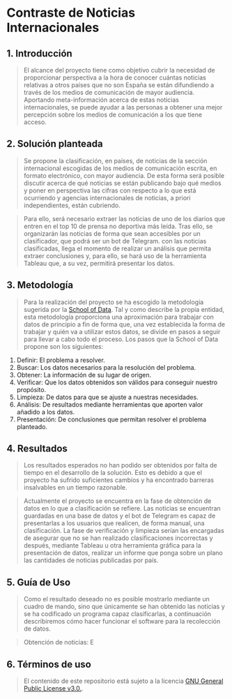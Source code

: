 # Contraste de Noticias Internacionales

## 1. Introducción

>	El alcance del proyecto tiene como objetivo cubrir la necesidad de proporcionar perspectiva a la hora de conocer cuántas noticias relativas a otros países que no son España se están difundiendo a través de los medios de comunicación de mayor audiencia. Aportando meta-información acerca de estas noticias internacionales, se puede ayudar a las personas a obtener una mejor percepción sobre los medios de comunicación a los que tiene acceso. 

## 2. Solución planteada

>	Se propone la clasificación, en países, de noticias de la sección internacional escogidas de los medios de comunicación escrita, en formato electrónico, con mayor audiencia. De esta forma será posible discutir acerca de qué noticias se están publicando bajo qué medios y poner en perspectiva las cifras con respecto a lo que está ocurriendo y agencias internacionales de noticias, a priori independientes, están cubriendo. 

>	Para ello, será necesario extraer las noticias de uno de los diarios que entren en el top 10 de prensa no deportiva más leída. Tras ello, se organizarán las noticias de forma que sean accesibles por un clasificador, que podrá ser un bot de Telegram. con las noticias clasificadas, llega el momento de realizar un análisis que permita extraer conclusiones y, para ello, se hará uso de la herramienta Tableau que, a su vez, permitirá presentar los datos. 

## 3. Metodología

>	Para la realización del proyecto se ha escogido la metodología sugerida por la [School of Data](https://schoolofdata.org/methodology/). Tal y como describe la propia entidad, esta metodología proporciona una aproximación para trabajar con datos de principio a fin de forma que, una vez establecida la forma de trabajar  y quién va a utilizar estos datos, se divide en pasos a seguir para llevar a cabo todo el proceso. 
>	Los pasos que la School of Data propone son los siguientes: 

1.	Definir: El problema a resolver. 
2.	Buscar: Los datos necesarios para la resolución del problema. 
3.	Obtener: La información de su lugar de origen. 
4.	Verificar: Que los datos obtenidos son válidos para conseguir nuestro propósito. 
5.	Limpieza: De datos para que se ajuste a nuestras necesidades. 
6. 	Análisis: De resultados mediante herramientas que aporten valor añadido a los datos. 
7.	Presentación: De conclusiones que permitan resolver el problema planteado. 

## 4. Resultados

>	Los resultados esperados no han podido ser obtenidos por falta de tiempo en el desarrollo de la solución. Esto es debido a que el proyecto ha sufrido suficientes cambios y ha encontrado barreras insalvables en un tiempo razonable. 

>	Actualmente el proyecto se encuentra en la fase de obtención de datos en lo que a clasificación se refiere. Las noticias se encuentran guardadas en una base de datos y el bot de Telegram es capaz de presentarlas a los usuarios que realicen, de forma manual, una clasificación. La fase de verificación y limpieza serían las encargadas de asegurar que no se han realizado clasificaciones incorrectas y después, mediante Tableau u otra herramienta gráfica para la presentación de datos, realizar un informe que ponga sobre un plano las cantidades de noticias publicadas por país. 

## 5. Guía de Uso

>	Como el resultado deseado no es posible mostrarlo mediante un cuadro de mando, sino que únicamente se han obtenido las noticias y se ha codificado un programa capaz clasificarlas, a continuación describiremos cómo hacer funcionar el software para la recolección de datos. 

>	Obtención de noticias: E 

## 6. Términos de uso
 >	El contenido de este repositorio está sujeto a la licencia [GNU General Public License v3.0.](https://www.gnu.org/licenses/gpl-3.0.en.html).
